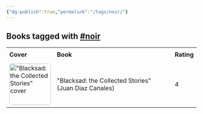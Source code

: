 ```yaml
---
{"dg-publish":true,"permalink":"/tags/noir/"}
---
```



<h2><span>Books tagged with <a href="#noir" class="tag" target="_blank" rel="noopener nofollow">#noir</a></span></h2><table style="border-collapse: collapse; width: 100%; font-family: inherit;"><tbody><tr><th style="text-align: left; padding: 8px; border-bottom: 2px solid var(--text-accent); background-color: var(--background-secondary);">Cover</th><th style="text-align: left; padding: 8px; border-bottom: 2px solid var(--text-accent); background-color: var(--background-secondary);">Book</th><th style="text-align: left; padding: 8px; border-bottom: 2px solid var(--text-accent); background-color: var(--background-secondary);">Rating</th></tr><tr style="background-color: var(--background-primary); transition: background-color 0.2s;"><td style="padding: 6px 8px;"><a href="obsidian://open?vault=Obsidian%20Vault&amp;file=books%2FJuan%20Diaz%20Canales%20-%20Blacksad%20the%20Collected%20Stories.md"><img src="http://books.google.com/books/content?id=duDrDwAAQBAJ&amp;printsec=frontcover&amp;img=1&amp;zoom=1&amp;edge=curl&amp;source=gbs_api" alt="&quot;Blacksad: the Collected Stories&quot; cover" width="110" style="border-radius: 6px;"></a></td><td style="padding: 6px 8px;"><a href="obsidian://open?vault=Obsidian%20Vault&amp;file=books%2FJuan%20Diaz%20Canales%20-%20Blacksad%20the%20Collected%20Stories.md" style="text-decoration: none; color: var(--text-normal);">"Blacksad: the Collected Stories" (Juan Diaz Canales)</a></td><td style="padding: 6px 8px;">4</td></tr></tbody></table>
